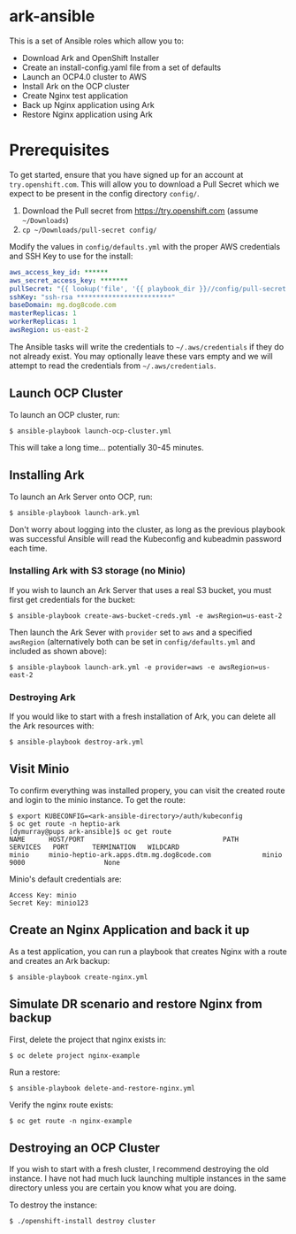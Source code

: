 # ark-ansible

This is a set of Ansible roles which allow you to:
* Download Ark and OpenShift Installer
* Create an install-config.yaml file from a set of defaults
* Launch an OCP4.0 cluster to AWS
* Install Ark on the OCP cluster
* Create Nginx test application
* Back up Nginx application using Ark
* Restore Nginx application using Ark

# Prerequisites

To get started, ensure that you have signed up for an account at
`try.openshift.com`. This will allow you to download a Pull Secret which we
expect to be present in the config directory `config/`.

1. Download the Pull secret from https://try.openshift.com (assume `~/Downloads`)
1. `cp ~/Downloads/pull-secret config/`

Modify the values in `config/defaults.yml` with the proper AWS credentials and
SSH Key to use for the install:
```yaml
aws_access_key_id: ******
aws_secret_access_key: *******
pullSecret: "{{ lookup('file', '{{ playbook_dir }}//config/pull-secret') | from_json }}" # Do not modify this line
sshKey: "ssh-rsa ************************"
baseDomain: mg.dog8code.com
masterReplicas: 1
workerReplicas: 1
awsRegion: us-east-2
```

The Ansible tasks will write the credentials to `~/.aws/credentials` if they do
not already exist. You may optionally leave these vars empty and we will
attempt to read the credentials from `~/.aws/credentials`.

## Launch OCP Cluster

To launch an OCP cluster, run:
```
$ ansible-playbook launch-ocp-cluster.yml
```

This will take a long time... potentially 30-45 minutes.

## Installing Ark

To launch an Ark Server onto OCP, run:
```
$ ansible-playbook launch-ark.yml
```

Don't worry about logging into the cluster, as long as the previous playbook
was successful Ansible will read the Kubeconfig and kubeadmin password each
time.

### Installing Ark with S3 storage (no Minio)

If you wish to launch an Ark Server that uses a real S3 bucket, you must first
get credentials for the bucket:
```
$ ansible-playbook create-aws-bucket-creds.yml -e awsRegion=us-east-2
```

Then launch the Ark Sever with `provider` set to `aws` and a specified
`awsRegion` (alternatively both can be set in `config/defaults.yml` and
included as shown above):
```
$ ansible-playbook launch-ark.yml -e provider=aws -e awsRegion=us-east-2
```

### Destroying Ark

If you would like to start with a fresh installation of Ark, you can delete all
the Ark resources with:
```
$ ansible-playbook destroy-ark.yml
```

## Visit Minio

To confirm everything was installed propery, you can visit the created route
and login to the minio instance. To get the route:
```
$ export KUBECONFIG=<ark-ansible-directory>/auth/kubeconfig
$ oc get route -n heptio-ark
[dymurray@pups ark-ansible]$ oc get route
NAME      HOST/PORT                                   PATH      SERVICES   PORT      TERMINATION   WILDCARD
minio     minio-heptio-ark.apps.dtm.mg.dog8code.com             minio      9000                    None
```

Minio's default credentials are:
```
Access Key: minio
Secret Key: minio123
```

## Create an Nginx Application and back it up

As a test application, you can run a playbook that creates Nginx with a route
and creates an Ark backup:

```
$ ansible-playbook create-nginx.yml
```

## Simulate DR scenario and restore Nginx from backup

First, delete the project that nginx exists in:
```
$ oc delete project nginx-example
```

Run a restore:
```
$ ansible-playbook delete-and-restore-nginx.yml
```

Verify the nginx route exists:
```
$ oc get route -n nginx-example
```


## Destroying an OCP Cluster

If you wish to start with a fresh cluster, I recommend destroying the old
instance. I have not had much luck launching multiple instances in the same
directory unless you are certain you know what you are doing.

To destroy the instance:
```
$ ./openshift-install destroy cluster
```
